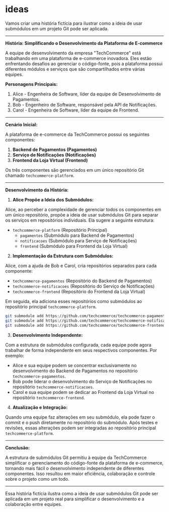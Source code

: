 # ideas

Vamos criar uma história fictícia para ilustrar como a ideia de usar submódulos em um projeto Git pode ser aplicada.

---

**História: Simplificando o Desenvolvimento da Plataforma de E-commerce**

A equipe de desenvolvimento da empresa "TechCommerce" está trabalhando em uma plataforma de e-commerce inovadora. Eles estão enfrentando desafios ao gerenciar o código-fonte, pois a plataforma possui diferentes módulos e serviços que são compartilhados entre várias equipes.

**Personagens Principais:**

1. Alice - Engenheira de Software, líder da equipe de Desenvolvimento de Pagamentos.
2. Bob - Engenheiro de Software, responsável pela API de Notificações.
3. Carol - Engenheira de Software, líder da equipe de Frontend.

---

**Cenário Inicial:**

A plataforma de e-commerce da TechCommerce possui os seguintes componentes:

1. **Backend de Pagamentos (Pagamentos)**
2. **Serviço de Notificações (Notificações)**
3. **Frontend da Loja Virtual (Frontend)**

Os três componentes são gerenciados em um único repositório Git chamado `techcommerce-platform`.

---

**Desenvolvimento da História:**

1. **Alice Propõe a Ideia dos Submódulos:**

Alice, ao perceber a complexidade de gerenciar todos os componentes em um único repositório, propõe a ideia de usar submódulos Git para separar os serviços em repositórios individuais. Ela sugere a seguinte estrutura:

- `techcommerce-platform` (Repositório Principal)
  - `pagamentos` (Submódulo para Backend de Pagamentos)
  - `notificacoes` (Submódulo para Serviço de Notificações)
  - `frontend` (Submódulo para Frontend da Loja Virtual)

2. **Implementação da Estrutura com Submódulos:**

Alice, com a ajuda de Bob e Carol, cria repositórios separados para cada componente:

- `techcommerce-pagamentos` (Repositório do Backend de Pagamentos)
- `techcommerce-notificacoes` (Repositório do Serviço de Notificações)
- `techcommerce-frontend` (Repositório do Frontend da Loja Virtual)

Em seguida, ela adiciona esses repositórios como submódulos ao repositório principal `techcommerce-platform`.

```bash
git submodule add https://github.com/techcommerce/techcommerce-pagamentos pagamentos
git submodule add https://github.com/techcommerce/techcommerce-notificacoes notificacoes
git submodule add https://github.com/techcommerce/techcommerce-frontend frontend
```

3. **Desenvolvimento Independente:**

Com a estrutura de submódulos configurada, cada equipe pode agora trabalhar de forma independente em seus respectivos componentes. Por exemplo:

- Alice e sua equipe podem se concentrar exclusivamente no desenvolvimento do Backend de Pagamentos no repositório `techcommerce-pagamentos`.
- Bob pode liderar o desenvolvimento do Serviço de Notificações no repositório `techcommerce-notificacoes`.
- Carol e sua equipe podem se dedicar ao Frontend da Loja Virtual no repositório `techcommerce-frontend`.

4. **Atualização e Integração:**

Quando uma equipe faz alterações em seu submódulo, ela pode fazer o commit e o push diretamente no repositório do submódulo. Após testes e revisões, essas alterações podem ser integradas ao repositório principal `techcommerce-platform`.

---

**Conclusão:**

A estrutura de submódulos Git permitiu à equipe da TechCommerce simplificar o gerenciamento do código-fonte da plataforma de e-commerce, tornando mais fácil o desenvolvimento independente de diferentes componentes. Isso resultou em maior eficiência, colaboração e controle sobre o projeto como um todo.

---

Essa história fictícia ilustra como a ideia de usar submódulos Git pode ser aplicada em um projeto real para simplificar o desenvolvimento e a colaboração entre equipes.
